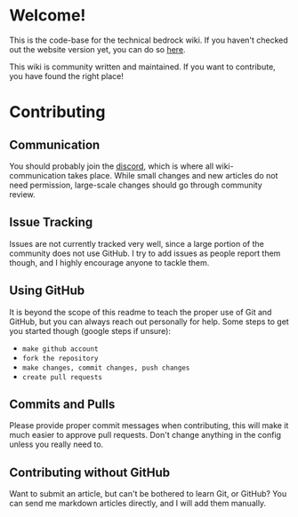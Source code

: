 # Welcome!

This is the code-base for the technical bedrock wiki. If you haven't checked out the website version yet, you can do so [here](https://wiki.bedrock.dev/).

This wiki is community written and maintained. If you want to contribute, you have found the right place! 

# Contributing

## Communication

You should probably join the [discord](https://discord.gg/XjV87YN), which is where all wiki-communication takes place. While small changes and new articles do not need permission, large-scale changes should go through community review.

## Issue Tracking

Issues are not currently tracked very well, since a large portion of the community does not use GitHub. I try to add issues as people report them though, and I highly encourage anyone to tackle them.

## Using GitHub

It is beyond the scope of this readme to teach the proper use of Git and GitHub, but you can always reach out personally for help. Some steps to get you started though (google steps if unsure):
 - `make github account`
 - `fork the repository`
 - `make changes, commit changes, push changes`
 - `create pull requests`

## Commits and Pulls

Please provide proper commit messages when contributing, this will make it much easier to approve pull requests. Don't change anything in the config unless you really need to.

## Contributing without GitHub

Want to submit an article, but can't be bothered to learn Git, or GitHub? You can send me markdown articles directly, and I will add them manually. 